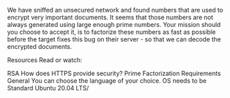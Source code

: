 We have sniffed an unsecured network and found numbers that are used to encrypt very important documents. It seems that those numbers are not always generated using large enough prime numbers. Your mission should you choose to accept it, is to factorize these numbers as fast as possible before the target fixes this bug on their server - so that we can decode the encrypted documents.

Resources
Read or watch:

RSA
How does HTTPS provide security?
Prime Factorization
Requirements
General
You can choose the language of your choice.
OS needs to be Standard Ubuntu 20.04 LTS/
